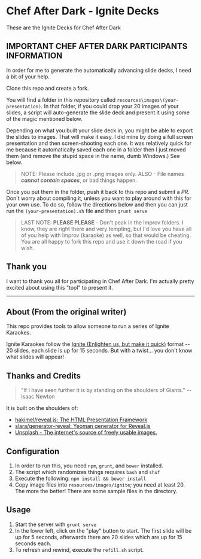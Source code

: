 # Chef After Dark - Ignite Decks

These are the Ignite Decks for Chef After Dark

## IMPORTANT CHEF AFTER DARK PARTICIPANTS INFORMATION

In order for me to generate the automatically advancing slide decks, I need a bit of your help.

Clone this repo and create a fork.

You will find a folder in this repository called `resources\images\(your-presentation)`. In that folder, if you could drop your 20 images of your slides, a script will auto-generate the slide deck and present it using some of the magic mentioned below.

Depending on what you built your slide deck in, you might be able to export the slides to images. That will make it easy. I did mine by doing a full screen presentation and then screen-shooting each one. It was relatively quick for me because it automatically saved each one in a folder then I just moved them (and remove the stupid space in the name, dumb Windows.) See below.

> NOTE: Please include .jpg or .png images only. ALSO - File names ***cannot contain spaces***, or bad things happen.

Once you put them in the folder, push it back to this repo and submit a *PR*. Don't worry about compiling it, unless you want to play around with this for your own use. To do so, follow the directions below and then you can just run the `(your-presentation).sh` file and then `grunt serve`

> LAST NOTE: **PLEASE PLEASE** - Don't peak in the Improv folders. I know, they are right there and very tempting, but I'd love you have all of you help with Improv (karaoke) as well, so that would be cheating. You are all happy to fork this repo and use it down the road if you wish.

## Thank you

I want to thank you all for participating in Chef After Dark. I'm actually pretty excited about using this "tool" to present it.  

___

## About (From the original writer)

This repo provides tools to allow someone to run a series of Ignite Karaokes.

Ignite Karaokes follow the [Ignite (Enlighten us, but make it quick)](http://www.ignitetalks.io/) format -- 20 slides, each slide is up for 15 seconds. But with a twist... you don't know what slides will appear!

## Thanks and Credits

> "If I have seen further it is by standing on the shoulders of Giants." -- Isaac Newton

It is built on the shoulders of:

* [hakimel/reveal.js: The HTML Presentation Framework](https://github.com/hakimel/reveal.js#slide-backgrounds)
* [slara/generator-reveal: Yeoman generator for Reveal.js](https://github.com/slara/generator-reveal)
* [Unsplash - The internet's source of freely usable images.](https://unsplash.com)

## Configuration

1. In order to run this, you need `npm`, `grunt`, and `bower` installed.
2. The script which randomizes things requires `bash` and `shuf`
3. Execute the following: `npm install && bower install`
4. Copy image files into `resources/images/ignite`; you need at least 20. The more the better! There are some sample files in the directory.

## Usage

1. Start the server with `grunt serve`
2. In the lower left, click on the "play" button to start. The first slide will be up for 5 seconds, afterwards there are 20 slides which are up for 15 seconds each.
3. To refresh and rewind, execute the `refill.sh` script.
